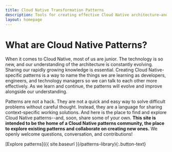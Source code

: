 ```yaml
---
title: Cloud Native Transformation Patterns
description: Tools for creating effective Cloud Native architecture—and remaking the way we work
layout: homepage
---
```


# What are Cloud Native Patterns?

When it comes to Cloud Native, most of us are junior. The technology is so new, and our understanding of the architecture is constantly evolving. Sharing our rapidly growing knowledge is essential. Creating Cloud Native-specific patterns is a way to name the things we are learning as developers, engineers, and technology managers so we can talk to each other more effectively. As we learn and continue, the patterns will evolve and improve alongside our understanding.

Patterns are not a hack. They are not a quick and easy way to solve difficult problems without careful thought. Instead, they are a language for sharing context-specific working solutions. And here is the place to find and explore Cloud Native patterns--and, soon, share some of your own. **This site is intended to be the home of a Cloud Native patterns community, the place to explore existing patterns and collaborate on creating new ones.** We openly welcome questions, conversation, and contributions!

[Explore patterns]({{ site.baseurl }}/patterns-library){:.button-text}
